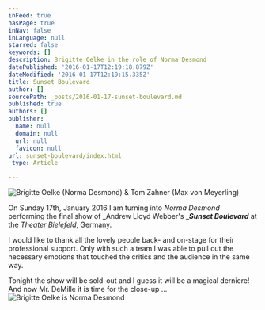 ```yaml
---
inFeed: true
hasPage: true
inNav: false
inLanguage: null
starred: false
keywords: []
description: Brigitte Oelke in the role of Norma Desmond
datePublished: '2016-01-17T12:19:18.879Z'
dateModified: '2016-01-17T12:19:15.335Z'
title: Sunset Boulevard
author: []
sourcePath: _posts/2016-01-17-sunset-boulevard.md
published: true
authors: []
publisher:
  name: null
  domain: null
  url: null
  favicon: null
url: sunset-boulevard/index.html
_type: Article

---
```

![Brigitte Oelke (Norma Desmond) & Tom Zahner (Max von Meyerling)](https://s3-us-west-2.amazonaws.com/the-grid-img/p/14245d49e50f3c67d7f925e98fc77bcd1f3b05f2.jpg)

On Sunday 17th, January 2016 I am turning into _Norma Desmond_ performing the final show of _Andrew Lloyd Webber's __**Sunset Boulevard**_ at the _Theater Bielefeld_, Germany. 

I would like to thank all the lovely people back- and on-stage for their professional support. Only with such a team I was able to pull out the necessary emotions that touched the critics and the audience in the same way.

Tonight the show will be sold-out and I guess it will be a magical derniere! And now Mr. DeMille it is time for the close-up ...
![Brigitte Oelke is Norma Desmond](https://s3-us-west-2.amazonaws.com/the-grid-img/p/55a46e534351dbc7791eb1fd16be2f7f4151d443.jpg)